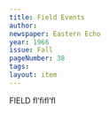 ```yaml
---
title: Field Events
author: 
newspaper: Eastern Echo
year: 1966
issue: Fall
pageNumber: 38
tags:
layout: item
---
```


FIELD ﬂ’ﬁﬂ‘ﬂ
